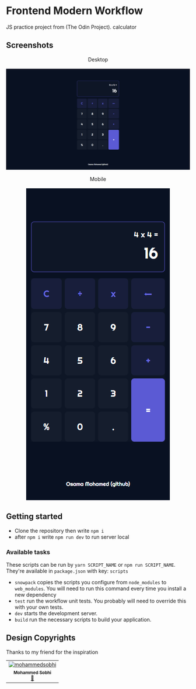 # Frontend Modern Workflow

JS practice project from (The Odin Project). calculator

## Screenshots

<p align="center">
   Desktop
   <br></br>
  <img width="600" src="https://raw.githubusercontent.com/osamamammar/calculator/main/src/images/desktop.png">
</p>

<p align="center">
   Mobile
   <br></br>
  <img src="https://raw.githubusercontent.com/osamamammar/calculator/main/src/images/mobile.png">
</p>

## Getting started

- Clone the repository then write `npm i`
- after `npm i` write `npm run dev` to run server local

### Available tasks

These scripts can be run by `yarn SCRIPT_NAME` or `npm run SCRIPT_NAME`. They're available in `package.json` with key: `scripts`

- `snowpack` copies the scripts you configure from `node_modules` to `web_modules`. You will need to run this command every time you install a new dependency
- `test` run the workflow unit tests. You probably will need to override this with your own tests.
- `dev` starts the development server.
- `build` run the necessary scripts to build your application.

## Design Copyrights

Thanks to my friend for the inspiration

<table>
  <tr>
    <td align="center"><a href="https://github.com/mohammedsobhi"><img src="https://avatars.githubusercontent.com/u/63759344?v=4" width="100px;" alt="mohammedsobhi"/><br /><sub><b>Mohammed Sobhi
</b></sub></a><br /><a href="https://github.com/mohammedsobhi" title="profile">🎯</a></td>
  </tr>
</table>
